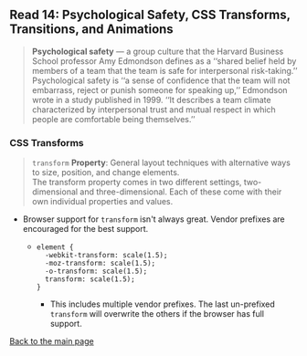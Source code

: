 ## Read 14: Psychological Safety, CSS Transforms, Transitions, and Animations

> **Psychological safety** — a group culture that the Harvard Business School professor Amy Edmondson defines as a ‘‘shared belief held by members of a team that the team is safe for interpersonal risk-taking.’’ Psychological safety is ‘‘a sense of confidence that the team will not embarrass, reject or punish someone for speaking up,’’ Edmondson wrote in a study published in 1999. ‘‘It describes a team climate characterized by interpersonal trust and mutual respect in which people are comfortable being themselves.’’

### CSS Transforms

> `transform` **Property**: General layout techniques with alternative ways to size, position, and change elements.<br>
The transform property comes in two different settings, two-dimensional and three-dimensional. Each of these come with their own individual properties and values.

+ Browser support for `transform` isn't always great.  Vendor prefixes are encouraged for the best support.
  + ```
    element {
      -webkit-transform: scale(1.5);
      -moz-transform: scale(1.5);
      -o-transform: scale(1.5);
      transform: scale(1.5);
    }
    ```
    + This includes multiple vendor prefixes.  The last un-prefixed `transform` will overwrite the others if the browser has full support.



[Back to the main page](../README.md) 
